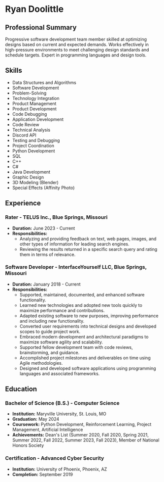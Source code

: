 # Ryan Doolittle

## Professional Summary
Progressive software development team member skilled at optimizing designs based on current and expected demands. Works effectively in high-pressure environments to meet challenging design standards and schedule targets. Expert in programming languages and design tools.

## Skills
- Data Structures and Algorithms
- Software Development
- Problem-Solving
- Technology Integration
- Product Management
- Product Development
- Code Debugging
- Application Development
- Code Review
- Technical Analysis
- Discord API
- Testing and Debugging
- Project Coordination
- Python Development
- SQL
- C++
- C#
- Java Development
- Graphic Design
- 3D Modeling (Blender)
- Special Effects (Affinity Photo)

## Experience

### Rater - TELUS Inc., Blue Springs, Missouri
- **Duration:** June 2023 - Current
- **Responsibilities:**
  - Analyzing and providing feedback on text, web pages, images, and other types of information for leading search engines.
  - Reviewing the results returned in a specific search query and rating them in terms of relevance.

### Software Developer - InterfaceYourself LLC, Blue Springs, Missouri
- **Duration:** January 2018 - Current
- **Responsibilities:**
  - Supported, maintained, documented, and enhanced software functionality.
  - Learned new technologies and adopted new tools quickly to maximize performance and contributions.
  - Adapted existing software to new purposes, improving performance and including new functionality.
  - Converted user requirements into technical designs and developed scopes to guide project work.
  - Embraced modern development and architectural paradigms to maximize software agility and scalability.
  - Supported fellow development team with code reviews, brainstorming, and guidance.
  - Accomplished project milestones and deliverables on time using Agile methodologies.
  - Designed and developed software applications using programming languages and associated frameworks.

## Education

### Bachelor of Science (B.S.) - Computer Science
- **Institution:** Maryville University, St. Louis, MO
- **Graduation:** May 2024
- **Coursework:** Python Development, Reinforcement Learning, Project Management, Artificial Intelligence
- **Achievements:** Dean's List (Summer 2020, Fall 2020, Spring 2021, Summer 2022, Fall 2022, Summer 2023, Fall 2023), Member of National Honors Society

### Certification - Advanced Cyber Security
- **Institution:** University of Phoenix, Phoenix, AZ
- **Completion:** September 2019
